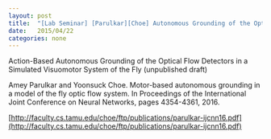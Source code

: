 ```yaml
---
layout: post
title:  "[Lab Seminar] [Parulkar][Choe] Autonomous Grounding of the Optical Flow Detectors in a Simulated Visuomotor System of the Fly"
date:   2015/04/22
categories: none
---
```






Action-Based Autonomous Grounding of the Optical Flow Detectors in a Simulated Visuomotor System of the Fly (unpublished draft)







Amey Parulkar and Yoonsuck Choe. Motor-based autonomous grounding in a model of the fly optic flow system. In Proceedings of the International Joint Conference on Neural Networks, pages 4354-4361, 2016.





[http://faculty.cs.tamu.edu/choe/ftp/publications/parulkar-ijcnn16.pdf](http://faculty.cs.tamu.edu/choe/ftp/publications/parulkar-ijcnn16.pdf)



 

